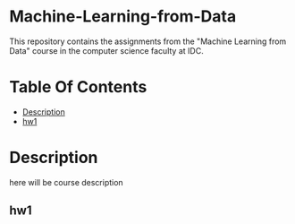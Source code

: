 # Machine-Learning-from-Data
This repository contains the assignments from the "Machine Learning from Data" course in the computer science faculty at IDC.
# Table Of Contents
-  [Description](#Description)
-  [hw1](#hw1)
# Description
here will be course description
## hw1

